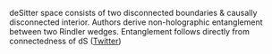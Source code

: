 
deSitter space consists of two disconnected boundaries & causally disconnected interior. Authors derive non-holographic entanglement between two Rindler wedges. Entanglement follows directly from connectedness of dS ([Twitter](https://twitter.com/JoshuahHeath/status/1085567752579018752))
